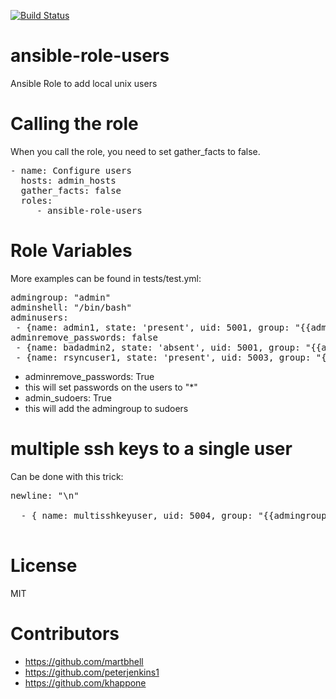 [![Build Status](https://travis-ci.org/CSC-IT-Center-for-Science/ansible-role-users.svg)](https://travis-ci.org/CSC-IT-Center-for-Science/ansible-role-users)
# ansible-role-users
Ansible Role to add local unix users

# Calling the role

When you call the role, you need to set gather_facts to false.

<pre>
- name: Configure users
  hosts: admin_hosts
  gather_facts: false
  roles:
     - ansible-role-users
</pre>

# Role Variables

More examples can be found in tests/test.yml:
<pre>
admingroup: "admin"
adminshell: "/bin/bash"
adminusers:
 - {name: admin1, state: 'present', uid: 5001, group: "{{admingroup}}", shell: "{{adminshell}}", pubkey: "ssh-rsa KEY admin1@example.com" }
adminremove_passwords: false
 - {name: badadmin2, state: 'absent', uid: 5001, group: "{{admingroup}}", shell: "{{adminshell}}", pubkey: "ssh-rsa KEY badadmin2@example.com" }
 - {name: rsyncuser1, state: 'present', uid: 5003, group: "{{admingroup}}", shell: "{{adminshell}}", pubkey: "ssh-rsa KEY rsync1@example.com", options: 'command="/usr/local/bin/rrsync /allow/rrsync/here/directory",no-agent-forwarding,no-port-forwarding,no-pty,no-user-rc,no-X11-forwarding' }
</pre>

 - adminremove_passwords: True
  - this will set passwords on the users to "\*"
 - admin_sudoers: True
  - this will add the admingroup to sudoers

# multiple ssh keys to a single user

Can be done with this trick:
<pre>
newline: "\n"

  - { name: multisshkeyuser, uid: 5004, group: "{{admingroup}}", groups: "agroup, bgroup", state: "present", shell: "{{adminshell}}", pubkey: "ssh-rsa KEY1 {{ newline }} ssh-rsa KEY2 {{ newline }} ssh-rsa KEY3" }

</pre>

# License

MIT

# Contributors

 - https://github.com/martbhell
 - https://github.com/peterjenkins1
 - https://github.com/khappone
